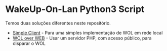 # WakeUp-On-Lan Python3 Script

Temos duas soluções diferentes neste repositório.

- [Simple Client](./simple_client/) - Para uma simples implementação de WOL em rede local
- [WOL over WEB](./web_wol_client/) - Usar um servidor PHP, com acesso público, para disparar o WOL

